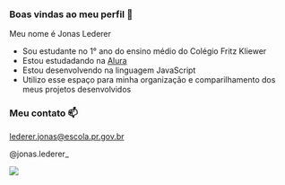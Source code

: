### Boas vindas ao meu perfil 💚

Meu nome é Jonas Lederer

- Sou estudante no 1° ano do ensino médio do Colégio Fritz Kliewer
- Estou estudadando na [Alura](https://alura.com.br)
- Estou desenvolvendo na linguagem JavaScript
- Utilizo esse espaço para minha organização e comparilhamento dos meus projetos desenvolvidos

### Meu contato 📫

lederer.jonas@escola.pr.gov.br

@jonas.lederer_

![](https://s2-ge.glbimg.com/BBuqgA4J5ShWpAYz-uolXMdEijI=/0x0:2000x1333/984x0/smart/filters:strip_icc()/s.glbimg.com/es/ge/f/original/2019/01/27/000_1cq4oa_4lcThe6.jpg)
